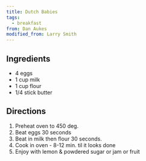 ```yaml
---
title: Dutch Babies
tags:
  - breakfast
from: Dan Aukes
modified_from: Larry Smith
---
```



## Ingredients

-   4 eggs
-   1 cup milk
-   1 cup flour
-   1/4 stick butter

## Directions

1.  Preheat oven to 450 deg.
2.  Beat eggs 30 seconds
3.  Beat in milk then flour 30 seconds.
4.  Cook in oven - 8-12 min. til it looks done
5.  Enjoy with lemon & powdered sugar or jam or fruit
